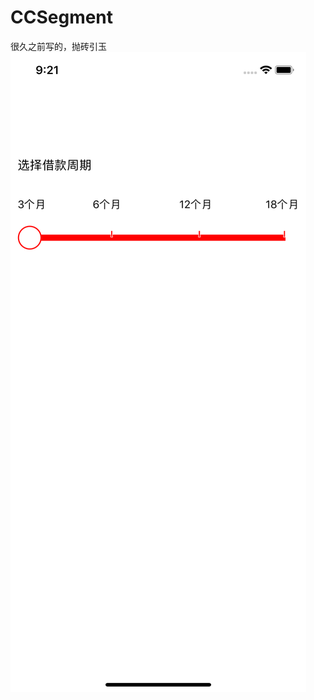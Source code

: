 # CCSegment
很久之前写的，抛砖引玉
![image](https://github.com/cchen0219/CCSegment/blob/master/Simulator%20Screen%20Shot%20-%20iPhone%20XR%20-%202018-10-09%20at%2009.21.21.png)
